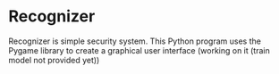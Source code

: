 # Recognizer
Recognizer is simple security system. This Python program uses the Pygame library to create a graphical user interface (working on it (train model not provided yet))
